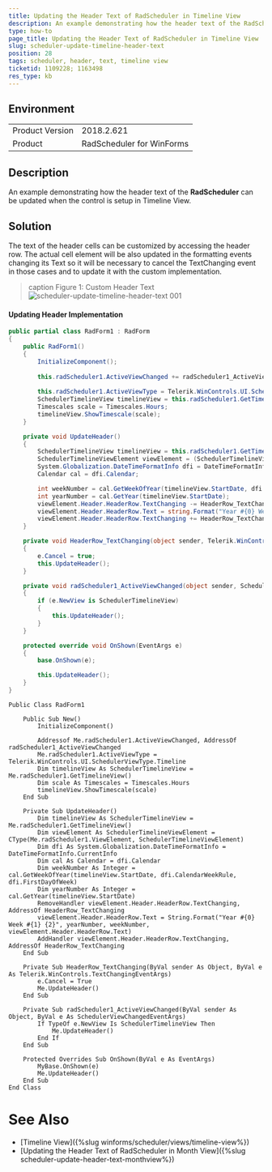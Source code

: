 ```yaml
---
title: Updating the Header Text of RadScheduler in Timeline View
description: An example demonstrating how the header text of the RadScheduler can be updated when the control is setup in Timeline View.  
type: how-to
page_title: Updating the Header Text of RadScheduler in Timeline View  
slug: scheduler-update-timeline-header-text
position: 28
tags: scheduler, header, text, timeline view
ticketid: 1109228; 1163498 
res_type: kb
---
```


## Environment
<table>
	<tr>
		<td>Product Version</td>
		<td>2018.2.621</td>
	</tr>
	<tr>
		<td>Product</td>
		<td>RadScheduler for WinForms</td>
	</tr>
</table>


## Description

An example demonstrating how the header text of the **RadScheduler** can be updated when the control is setup in Timeline View.

## Solution

The text of the header cells can be customized by accessing the header row. The actual cell element will be also updated in the formatting events changing its Text so it will be necessary to cancel the TextChanging event in those cases and to update it with the custom implementation. 

>caption Figure 1: Custom Header Text
![scheduler-update-timeline-header-text 001](images/scheduler-update-timeline-header-text001.png)

#### Updating Header Implementation

````C#
public partial class RadForm1 : RadForm
{
    public RadForm1()
    {
        InitializeComponent();
        
        this.radScheduler1.ActiveViewChanged += radScheduler1_ActiveViewChanged;
        
        this.radScheduler1.ActiveViewType = Telerik.WinControls.UI.SchedulerViewType.Timeline;
        SchedulerTimelineView timelineView = this.radScheduler1.GetTimelineView();
        Timescales scale = Timescales.Hours;
        timelineView.ShowTimescale(scale);
    }

    private void UpdateHeader()
    {
        SchedulerTimelineView timelineView = this.radScheduler1.GetTimelineView();
        SchedulerTimelineViewElement viewElement = (SchedulerTimelineViewElement)this.radScheduler1.ViewElement;
        System.Globalization.DateTimeFormatInfo dfi = DateTimeFormatInfo.CurrentInfo;
        Calendar cal = dfi.Calendar;

        int weekNumber = cal.GetWeekOfYear(timelineView.StartDate, dfi.CalendarWeekRule, dfi.FirstDayOfWeek);
        int yearNumber = cal.GetYear(timelineView.StartDate);
        viewElement.Header.HeaderRow.TextChanging -= HeaderRow_TextChanging;
        viewElement.Header.HeaderRow.Text = string.Format("Year #{0} Week #{1} {2}", yearNumber, weekNumber, viewElement.Header.HeaderRow.Text);
        viewElement.Header.HeaderRow.TextChanging += HeaderRow_TextChanging;
    }

    private void HeaderRow_TextChanging(object sender, Telerik.WinControls.TextChangingEventArgs e)
    {
        e.Cancel = true;
        this.UpdateHeader();
    }

    private void radScheduler1_ActiveViewChanged(object sender, SchedulerViewChangedEventArgs e)
    {
        if (e.NewView is SchedulerTimelineView)
        {
            this.UpdateHeader();
        }
    }

    protected override void OnShown(EventArgs e)
    {
        base.OnShown(e);

        this.UpdateHeader();
    }
}

````
````VB.NET
Public Class RadForm1

    Public Sub New()
        InitializeComponent()

        Addressof Me.radScheduler1.ActiveViewChanged, AddressOf radScheduler1_ActiveViewChanged
        Me.radScheduler1.ActiveViewType = Telerik.WinControls.UI.SchedulerViewType.Timeline
        Dim timelineView As SchedulerTimelineView = Me.radScheduler1.GetTimelineView()
        Dim scale As Timescales = Timescales.Hours
        timelineView.ShowTimescale(scale)
    End Sub

    Private Sub UpdateHeader()
        Dim timelineView As SchedulerTimelineView = Me.radScheduler1.GetTimelineView()
        Dim viewElement As SchedulerTimelineViewElement = CType(Me.radScheduler1.ViewElement, SchedulerTimelineViewElement)
        Dim dfi As System.Globalization.DateTimeFormatInfo = DateTimeFormatInfo.CurrentInfo
        Dim cal As Calendar = dfi.Calendar
        Dim weekNumber As Integer = cal.GetWeekOfYear(timelineView.StartDate, dfi.CalendarWeekRule, dfi.FirstDayOfWeek)
        Dim yearNumber As Integer = cal.GetYear(timelineView.StartDate)
        RemoveHandler viewElement.Header.HeaderRow.TextChanging, AddressOf HeaderRow_TextChanging
        viewElement.Header.HeaderRow.Text = String.Format("Year #{0} Week #{1} {2}", yearNumber, weekNumber, viewElement.Header.HeaderRow.Text)
        AddHandler viewElement.Header.HeaderRow.TextChanging, AddressOf HeaderRow_TextChanging
    End Sub

    Private Sub HeaderRow_TextChanging(ByVal sender As Object, ByVal e As Telerik.WinControls.TextChangingEventArgs)
        e.Cancel = True
        Me.UpdateHeader()
    End Sub

    Private Sub radScheduler1_ActiveViewChanged(ByVal sender As Object, ByVal e As SchedulerViewChangedEventArgs)
        If TypeOf e.NewView Is SchedulerTimelineView Then
            Me.UpdateHeader()
        End If
    End Sub

    Protected Overrides Sub OnShown(ByVal e As EventArgs)
        MyBase.OnShown(e)
        Me.UpdateHeader()
    End Sub
End Class
````

# See Also
* [Timeline View]({%slug winforms/scheduler/views/timeline-view%})
* [Updating the Header Text of RadScheduler in Month View]({%slug scheduler-update-header-text-monthview%})

